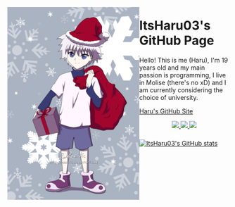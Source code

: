 <img align="left" src="https://github.com/ItsHaru03/ItsHaru03/blob/main/xmas_pfp.png" alt=""  width="300px"></a>
# ItsHaru03's GitHub Page


Hello! This is me (Haru), I'm 19 years old and my main passion is programming, I live in Molise (there's no xD) and I am currently considering the choice of university.

[Haru's GitHub Site](https://itsharu03.github.io/)
 <p align="center">
    <a href="https://t.me/ItsHaru03">
      <img width="25px" src="https://img.icons8.com/3d-fluency/512/telegram.png"/>
    </a>
    <a href="https://discordapp.com/users/588721950734680104">
      <img width="25px" src="https://img.icons8.com/3d-fluency/512/3d-fluency-discord.png"/>
    </a>
    <a href="https://twitter.com/@ItsHaru03">
      <img width="25px" src="https://img.icons8.com/3d-fluency/512/twitter-circled.png"/>
    </a>
  </p>
</h1>

### 

[![ItsHaru03's GitHub stats](https://github-readme-stats.vercel.app/api?username=ItsHaru03&theme=dark)](https://github.com/anuraghazra/github-readme-stats)
